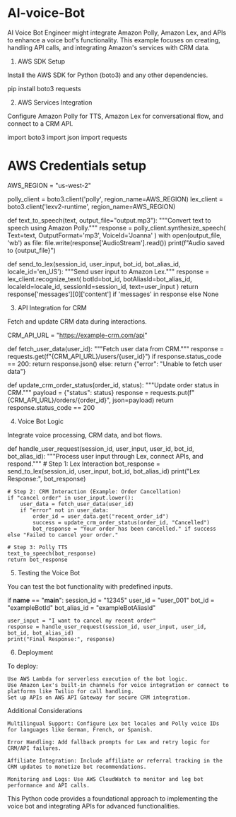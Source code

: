# AI-voice-Bot
AI Voice Bot Engineer might integrate Amazon Polly, Amazon Lex, and APIs to enhance a voice bot's functionality. This example focuses on creating, handling API calls, and integrating Amazon's services with CRM data.
1. AWS SDK Setup

Install the AWS SDK for Python (boto3) and any other dependencies.

pip install boto3 requests

2. AWS Services Integration

Configure Amazon Polly for TTS, Amazon Lex for conversational flow, and connect to a CRM API.

import boto3
import json
import requests

# AWS Credentials setup
AWS_REGION = "us-west-2"

polly_client = boto3.client('polly', region_name=AWS_REGION)
lex_client = boto3.client('lexv2-runtime', region_name=AWS_REGION)

def text_to_speech(text, output_file="output.mp3"):
    """Convert text to speech using Amazon Polly."""
    response = polly_client.synthesize_speech(
        Text=text,
        OutputFormat='mp3',
        VoiceId='Joanna'
    )
    with open(output_file, 'wb') as file:
        file.write(response['AudioStream'].read())
    print(f"Audio saved to {output_file}")

def send_to_lex(session_id, user_input, bot_id, bot_alias_id, locale_id='en_US'):
    """Send user input to Amazon Lex."""
    response = lex_client.recognize_text(
        botId=bot_id,
        botAliasId=bot_alias_id,
        localeId=locale_id,
        sessionId=session_id,
        text=user_input
    )
    return response['messages'][0]['content'] if 'messages' in response else None

3. API Integration for CRM

Fetch and update CRM data during interactions.

CRM_API_URL = "https://example-crm.com/api"

def fetch_user_data(user_id):
    """Fetch user data from CRM."""
    response = requests.get(f"{CRM_API_URL}/users/{user_id}")
    if response.status_code == 200:
        return response.json()
    else:
        return {"error": "Unable to fetch user data"}

def update_crm_order_status(order_id, status):
    """Update order status in CRM."""
    payload = {"status": status}
    response = requests.put(f"{CRM_API_URL}/orders/{order_id}", json=payload)
    return response.status_code == 200

4. Voice Bot Logic

Integrate voice processing, CRM data, and bot flows.

def handle_user_request(session_id, user_input, user_id, bot_id, bot_alias_id):
    """Process user input through Lex, connect APIs, and respond."""
    # Step 1: Lex Interaction
    bot_response = send_to_lex(session_id, user_input, bot_id, bot_alias_id)
    print("Lex Response:", bot_response)

    # Step 2: CRM Interaction (Example: Order Cancellation)
    if "cancel order" in user_input.lower():
        user_data = fetch_user_data(user_id)
        if "error" not in user_data:
            order_id = user_data.get("recent_order_id")
            success = update_crm_order_status(order_id, "Cancelled")
            bot_response = "Your order has been cancelled." if success else "Failed to cancel your order."

    # Step 3: Polly TTS
    text_to_speech(bot_response)
    return bot_response

5. Testing the Voice Bot

You can test the bot functionality with predefined inputs.

if __name__ == "__main__":
    session_id = "12345"
    user_id = "user_001"
    bot_id = "exampleBotId"
    bot_alias_id = "exampleBotAliasId"
    
    user_input = "I want to cancel my recent order"
    response = handle_user_request(session_id, user_input, user_id, bot_id, bot_alias_id)
    print("Final Response:", response)

6. Deployment

To deploy:

    Use AWS Lambda for serverless execution of the bot logic.
    Use Amazon Lex's built-in channels for voice integration or connect to platforms like Twilio for call handling.
    Set up APIs on AWS API Gateway for secure CRM integration.

Additional Considerations

    Multilingual Support: Configure Lex bot locales and Polly voice IDs for languages like German, French, or Spanish.

    Error Handling: Add fallback prompts for Lex and retry logic for CRM/API failures.

    Affiliate Integration: Include affiliate or referral tracking in the CRM updates to monetize bot recommendations.

    Monitoring and Logs: Use AWS CloudWatch to monitor and log bot performance and API calls.

This Python code provides a foundational approach to implementing the voice bot and integrating APIs for advanced functionalities. 
